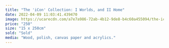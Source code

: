 ```yaml
---
title: "The 'iCon' Collection: I Worlds, and II Home"
date: 2022-04-09 11:03:41.439470
image: https://ucarecdn.com/a7e7a986-72ab-4b12-9de8-b4c60a455094/the-icon-collection-i-worlds.jpg
price: "250"
size: "15 x 250cm"
sold: "Sold"
media: "Wood, polish, canvas paper and acrylics."
---
```


